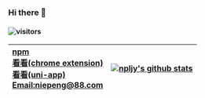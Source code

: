 ### Hi there 👋
#### ![visitors](https://visitor-badge.glitch.me/badge?page_id=npljy.npljy)
|[npm](https://www.npmjs.com/~niepeng?utm_source=xuehuayu.cn)<br>[看看(chrome extension)](https://chrome.google.com/webstore/detail/%E7%9C%8B%E7%9C%8B/pegiockicjmdnkjbnppeeakeogdkegac?hl=zh-CN&authuser=0)<br>[看看(uni-app)](https://laonongmin.online/)<br>[Email:niepeng@88.com](mailto:niepeng@88.com)|[![npljy's github stats](https://github-readme-stats.vercel.app/api?username=npljy)](https://github.com/npljy)|
|:--|--|

